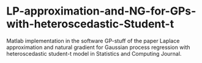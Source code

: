 # LP-approximation-and-NG-for-GPs-with-heteroscedastic-Student-t
Matlab implementation in the software GP-stuff of the paper Laplace approximation and natural gradient for Gaussian process regression with heteroscedastic student-t model in Statistics and Computing Journal.
